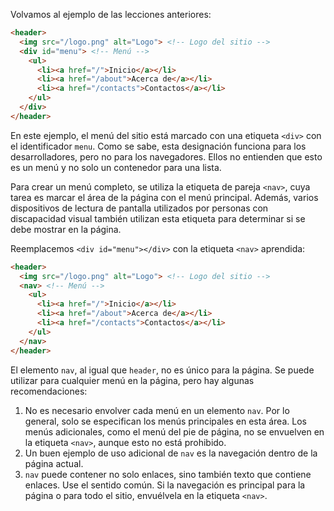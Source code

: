 Volvamos al ejemplo de las lecciones anteriores:

```html
<header>
  <img src="/logo.png" alt="Logo"> <!-- Logo del sitio -->
  <div id="menu"> <!-- Menú -->
    <ul>
      <li><a href="/">Inicio</a></li>
      <li><a href="/about">Acerca de</a></li>
      <li><a href="/contacts">Contactos</a></li>
    </ul>
  </div>
</header>
```

En este ejemplo, el menú del sitio está marcado con una etiqueta `<div>` con el identificador `menu`. Como se sabe, esta designación funciona para los desarrolladores, pero no para los navegadores. Ellos no entienden que esto es un menú y no solo un contenedor para una lista.

Para crear un menú completo, se utiliza la etiqueta de pareja `<nav>`, cuya tarea es marcar el área de la página con el menú principal. Además, varios dispositivos de lectura de pantalla utilizados por personas con discapacidad visual también utilizan esta etiqueta para determinar si se debe mostrar en la página.

Reemplacemos `<div id="menu"></div>` con la etiqueta `<nav>` aprendida:

```html
<header>
  <img src="/logo.png" alt="Logo"> <!-- Logo del sitio -->
  <nav> <!-- Menú -->
    <ul>
      <li><a href="/">Inicio</a></li>
      <li><a href="/about">Acerca de</a></li>
      <li><a href="/contacts">Contactos</a></li>
    </ul>
  </nav>
</header>
```

El elemento `nav`, al igual que `header`, no es único para la página. Se puede utilizar para cualquier menú en la página, pero hay algunas recomendaciones:

1. No es necesario envolver cada menú en un elemento `nav`. Por lo general, solo se especifican los menús principales en esta área. Los menús adicionales, como el menú del pie de página, no se envuelven en la etiqueta `<nav>`, aunque esto no está prohibido.
2. Un buen ejemplo de uso adicional de `nav` es la navegación dentro de la página actual.
3. `nav` puede contener no solo enlaces, sino también texto que contiene enlaces. Use el sentido común. Si la navegación es principal para la página o para todo el sitio, envuélvela en la etiqueta `<nav>`.
